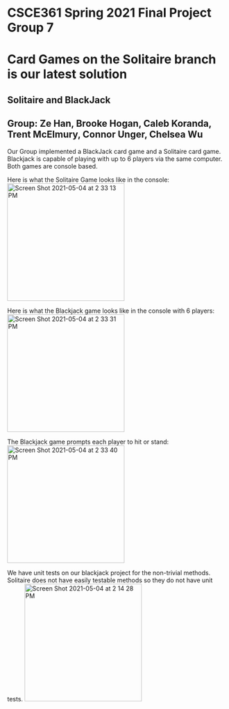# CSCE361 Spring 2021 Final Project Group 7
# Card Games on the Solitaire branch is our latest solution
## Solitaire and BlackJack
## Group: Ze Han, Brooke Hogan, Caleb Koranda, Trent McElmury, Connor Unger, Chelsea Wu

Our Group implemented a BlackJack card game and a Solitaire card game.
Blackjack is capable of playing with up to 6 players via the same computer.
Both games are console based.

Here is what the Solitaire Game looks like in the console:
<img width="270" alt="Screen Shot 2021-05-04 at 2 33 13 PM" src="https://user-images.githubusercontent.com/54342982/117060613-b4c1fe00-ace6-11eb-85b4-a77ddb079c56.png">

Here is what the Blackjack game looks like in the console with 6 players:
<img width="270" alt="Screen Shot 2021-05-04 at 2 33 31 PM" src="https://user-images.githubusercontent.com/54342982/117061030-4fbad800-ace7-11eb-81be-339e89fa55fb.png">

The Blackjack game prompts each player to hit or stand:
<img width="270" alt="Screen Shot 2021-05-04 at 2 33 40 PM" src="https://user-images.githubusercontent.com/54342982/117061098-682af280-ace7-11eb-9c99-0ae3387510ae.png">

We have unit tests on our blackjack project for the non-trivial methods. Solitaire does not have easily testable methods so they do not have unit tests.
<img width="270" alt="Screen Shot 2021-05-04 at 2 14 28 PM" src="https://user-images.githubusercontent.com/54342982/117061346-af18e800-ace7-11eb-8bca-28d5c5b88781.png">

